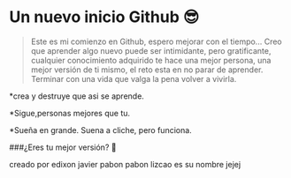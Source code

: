 # Un nuevo inicio Github 😎
>Este es mi comienzo en Github, espero mejorar con el tiempo...
Creo que aprender algo nuevo puede ser intimidante, pero gratificante, cualquier conocimiento adquirido te hace una mejor persona, una mejor versión de ti mismo, el reto esta en no parar de aprender. 
Terminar con una vida que valga la pena volver a vivirla. 

*crea y destruye que asi se aprende. 

*Sigue,personas mejores que tu. 

*Sueña en grande. Suena a cliche, pero funciona. 

###¿Eres tu mejor versión? 🤩

creado por edixon javier pabon 
pabon lizcao es su nombre jejej 